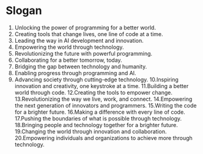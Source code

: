 # Slogan
1. Unlocking the power of programming for a better world.
2. Creating tools that change lives, one line of code at a time.
3. Leading the way in AI development and innovation.
4. Empowering the world through technology.
5. Revolutionizing the future with powerful programming.
6. Collaborating for a better tomorrow, today.
7. Bridging the gap between technology and humanity.
8. Enabling progress through programming and AI.
9. Advancing society through cutting-edge technology.
10.Inspiring innovation and creativity, one keystroke at a time.
11.Building a better world through code.
12.Creating the tools to empower change.
13.Revolutionizing the way we live, work, and connect.
14.Empowering the next generation of innovators and programmers.
15.Writing the code for a brighter future.
16.Making a difference with every line of code.
17.Pushing the boundaries of what is possible through technology.
18.Bringing people and technology together for a brighter future.
19.Changing the world through innovation and collaboration.
20.Empowering individuals and organizations to achieve more through technology.
